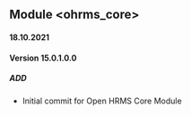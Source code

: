 ## Module <ohrms_core>

#### 18.10.2021
#### Version 15.0.1.0.0
##### ADD
- Initial commit for Open HRMS Core Module

